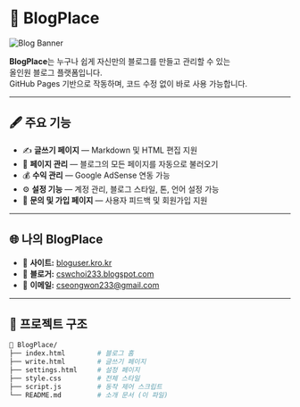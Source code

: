 # 🌟 BlogPlace

![Blog Banner](https://images.unsplash.com/photo-1522202176988-66273c2fd55f?auto=format&fit=crop&w=1200&q=80)

**BlogPlace**는 누구나 쉽게 자신만의 블로그를 만들고 관리할 수 있는  
올인원 블로그 플랫폼입니다.  
GitHub Pages 기반으로 작동하며, 코드 수정 없이 바로 사용 가능합니다.

---

## 🖋️ 주요 기능

- ✍️ **글쓰기 페이지** — Markdown 및 HTML 편집 지원  
- 📄 **페이지 관리** — 블로그의 모든 페이지를 자동으로 불러오기  
- 💰 **수익 관리** — Google AdSense 연동 가능  
- ⚙️ **설정 기능** — 계정 관리, 블로그 스타일, 톤, 언어 설정 가능  
- 💬 **문의 및 가입 페이지** — 사용자 피드백 및 회원가입 지원

---

## 🌐 나의 BlogPlace

- 🔗 **사이트:** [bloguser.kro.kr](https://bloguser.kro.kr)  
- 📰 **블로거:** [cswchoi233.blogspot.com](https://cswchoi233.blogspot.com)  
- 📧 **이메일:** [cseongwon233@gmail.com](mailto:cseongwon233@gmail.com)

---

## 🧱 프로젝트 구조

```bash
📁 BlogPlace/
├── index.html        # 블로그 홈
├── write.html        # 글쓰기 페이지
├── settings.html     # 설정 페이지
├── style.css         # 전체 스타일
├── script.js         # 동작 제어 스크립트
└── README.md         # 소개 문서 (이 파일)

